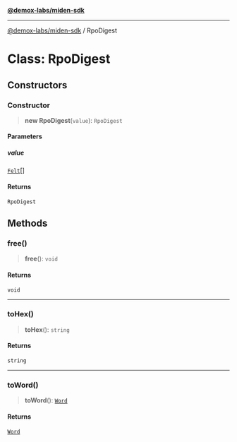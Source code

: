 [**@demox-labs/miden-sdk**](../README.md)

***

[@demox-labs/miden-sdk](../README.md) / RpoDigest

# Class: RpoDigest

## Constructors

### Constructor

> **new RpoDigest**(`value`): `RpoDigest`

#### Parameters

##### value

[`Felt`](Felt.md)[]

#### Returns

`RpoDigest`

## Methods

### free()

> **free**(): `void`

#### Returns

`void`

***

### toHex()

> **toHex**(): `string`

#### Returns

`string`

***

### toWord()

> **toWord**(): [`Word`](Word.md)

#### Returns

[`Word`](Word.md)
